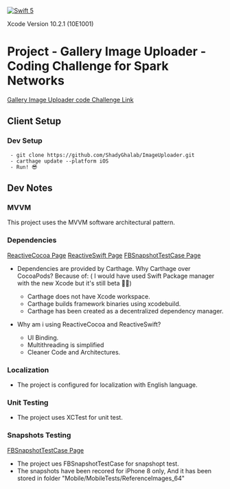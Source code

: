 [![Swift 5](https://img.shields.io/badge/Swift-5-green.svg?style=flat)](https://swift.org/)

Xcode Version 10.2.1 (10E1001)

# Project - Gallery Image Uploader - Coding Challenge for Spark Networks  #

[Gallery Image Uploader code Challenge Link](https://github.com/sparknetworks/coding_exercises_options/blob/master/gallery_images_upload/README.mda)

## Client Setup  ## 

 ### Dev Setup 

```
 - git clone https://github.com/ShadyGhalab/ImageUploader.git
 - carthage update --platform iOS
 - Run! 😎
```

## Dev Notes ## 


### MVVM
This project uses the MVVM software architectural pattern. 


### Dependencies
[ReactiveCocoa Page](https://github.com/ReactiveCocoa/ReactiveCocoa)
[ReactiveSwift Page](https://github.com/ReactiveCocoa/ReactiveSwift)
 [FBSnapshotTestCase Page](https://github.com/uber/ios-snapshot-test-case)

- Dependencies are provided by Carthage. Why Carthage over CocoaPods? Because of: ( I would have used  Swift Package manager with the new Xcode but it's still beta 🤷‍♂)
    - Carthage does not have Xcode workspace.
    - Carthage builds framework binaries using xcodebuild.
    - Carthage has been created as a decentralized dependency manager.

- Why am i using ReactiveCocoa and ReactiveSwift?
    -  UI Binding.
    - Multithreading is simplified
    - Cleaner Code and Architectures.


### Localization
- The project is configured for localization with English language.


### Unit Testing
- The project uses XCTest for unit test.


### Snapshots Testing
 [FBSnapshotTestCase Page](https://github.com/uber/ios-snapshot-test-case)
 
- The project ues FBSnapshotTestCase for snapshopt test.
- The snapshots have been recored for iPhone 8 only, And it has been stored in folder "Mobile/MobileTests/ReferenceImages_64" 
